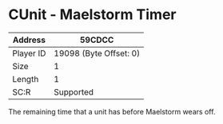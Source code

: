 
#  CUnit - Maelstorm Timer
Address   | 59CDCC
----------|-------------
Player ID | 19098 (Byte Offset: 0)
Size 	  | 1
Length 	  | 1
SC:R      | Supported

The remaining time that a unit has before Maelstorm wears off.
